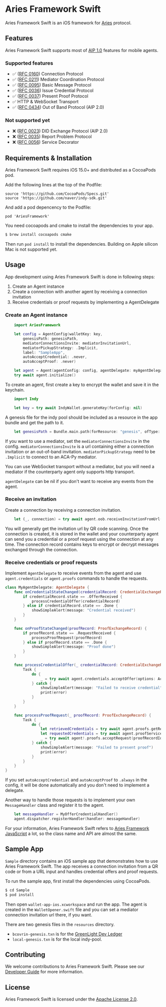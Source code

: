 # Aries Framework Swift

Aries Framework Swift is an iOS framework for [Aries](https://github.com/hyperledger/aries) protocol.

## Features

Aries Framework Swift supports most of [AIP 1.0](https://github.com/hyperledger/aries-rfcs/tree/main/concepts/0302-aries-interop-profile#aries-interop-profile-version-10) features for mobile agents.

### Supported features
- ✅ ([RFC 0160](https://github.com/hyperledger/aries-rfcs/blob/master/features/0160-connection-protocol/README.md)) Connection Protocol
- ✅ ([RFC 0211](https://github.com/hyperledger/aries-rfcs/blob/master/features/0211-route-coordination/README.md)) Mediator Coordination Protocol
- ✅ ([RFC 0095](https://github.com/hyperledger/aries-rfcs/blob/master/features/0095-basic-message/README.md)) Basic Message Protocol
- ✅ ([RFC 0036](https://github.com/hyperledger/aries-rfcs/blob/master/features/0036-issue-credential/README.md)) Issue Credential Protocol
- ✅ ([RFC 0037](https://github.com/hyperledger/aries-rfcs/tree/master/features/0037-present-proof/README.md)) Present Proof Protocol
- ✅ HTTP & WebSocket Transport
- ✅ ([RFC 0434](https://github.com/hyperledger/aries-rfcs/blob/main/features/0434-outofband/README.md)) Out of Band Protocol (AIP 2.0)

### Not supported yet
- ❌ ([RFC 0023](https://github.com/hyperledger/aries-rfcs/tree/main/features/0023-did-exchange)) DID Exchange Protocol (AIP 2.0)
- ❌ ([RFC 0035](https://github.com/hyperledger/aries-rfcs/blob/main/features/0035-report-problem/README.md)) Report Problem Protocol
- ❌ ([RFC 0056](https://github.com/hyperledger/aries-rfcs/blob/main/features/0056-service-decorator/README.md)) Service Decorator

## Requirements & Installation

Aries Framework Swift requires iOS 15.0+ and distributed as a CocoaPods pod.

Add the following lines at the top of the Podfile:
```
source 'https://github.com/CocoaPods/Specs.git'
source 'https://github.com/naver/indy-sdk.git'
```

And add a pod depencency to the Podfile:
```
pod 'AriesFramework'
```

You need cocoapods and cmake to install the dependencies to your app.
```bash
$ brew install cocoapods cmake
```

Then run `pod install` to install the dependencies.
Building on Apple silicon Mac is not supported yet.

## Usage

App development using Aries Framework Swift is done in following steps:
1. Create an Agent instance
2. Create a connection with another agent by receiving a connection invitation
3. Receive credentials or proof requests by implementing a AgentDelegate

### Create an Agent instance

```swift
    import AriesFramework

    let config = AgentConfig(walletKey: key,
        genesisPath: genesisPath,
        mediatorConnectionsInvite: mediatorInvitationUrl,
        mediatorPickupStrategy: .Implicit,
        label: "SampleApp",
        autoAcceptCredential: .never,
        autoAcceptProof: .never)

    let agent = Agent(agentConfig: config, agentDelegate: myAgentDelegate)
    try await agent.initialize()
```

To create an agent, first create a key to encrypt the wallet and save it in the keychain.
```swift
    import Indy

    let key = try await IndyWallet.generateKey(forConfig: nil)
```

A genesis file for the indy pool should be included as a resource in the app bundle and get the path to it.
```swift
    let genesisPath = Bundle.main.path(forResource: "genesis", ofType: "txn")
```

If you want to use a mediator, set the `mediatorConnectionsInvite` in the config.
`mediatorConnectionsInvite` is a url containing either a connection invitation or an out-of-band invitation.
`mediatorPickupStrategy` need to be `.Implicit` to connect to an ACA-Py mediator.

You can use WebSocket transport without a mediator, but you will need a mediator if the counterparty agent only supports http transport.

`agentDelegate` can be nil if you don't want to receive any events from the agent.

### Receive an invitation

Create a connection by receiving a connection invitation.
```swift
    let (_, connection) = try await agent.oob.receiveInvitationFromUrl(url)
```

You will generally get the invitation url by QR code scanning.
Once the connection is created, it is stored in the wallet and your counterparty agent can send you a credential or a proof request using the connection at any time. The connection record contains keys to encrypt or decrypt messages exchanged through the connection.

### Receive credentials or proof requests

Implement `AgentDelegate` to receive events from the agent and use `agent.credentials` or `agent.proofs` commands to handle the requests.

```swift
class MyAgentDelegate: AgentDelegate {
    func onCredentialStateChanged(credentialRecord: CredentialExchangeRecord) {
        if credentialRecord.state == .OfferReceived {
            processCredentialOffer(credentialRecord)
        } else if credentialRecord.state == .Done {
            showSimpleAlert(message: "Credential received")
        }
    }

    func onProofStateChanged(proofRecord: ProofExchangeRecord) {
        if proofRecord.state == .RequestReceived {
            processProofRequest(proofRecord)
        } else if proofRecord.state == .Done {
            showSimpleAlert(message: "Proof done")
        }
    }

    func processCredentialOffer(_ credentialRecord: CredentialExchangeRecord) {
        Task {
            do {
                _ = try await agent.credentials.acceptOffer(options: AcceptOfferOptions(credentialRecordId: credentialRecord.id, autoAcceptCredential: .always))
            } catch {
                showSimpleAlert(message: "Failed to receive credential")
                print(error)
            }
        }
    }

    func processProofRequest(_ proofRecord: ProofExchangeRecord) {
        Task {
            do {
                let retrievedCredentials = try await agent.proofs.getRequestedCredentialsForProofRequest(proofRecordId: proofRecord.id)
                let requestedCredentials = try await agent.proofService.autoSelectCredentialsForProofRequest(retrievedCredentials: retrievedCredentials)
                _ = try await agent!.proofs.acceptRequest(proofRecordId: proofRecord.id, requestedCredentials: requestedCredentials)
            } catch {
                showSimpleAlert(message: "Failed to present proof")
                print(error)
            }
        }
    }
}
```

If you set `autoAcceptCredential` and `autoAcceptProof` to `.always` in the config, it will be done automatically and you don't need to implement a delegate.

Another way to handle those requests is to implement your own `MessageHandler` class and register it to the agent.
```swift
    let messageHandler = MyOfferCredentialHandler()
    agent.dispatcher.registerHandler(handler: messageHandler)
```

For your information, Aries Framework Swift refers to [Aries Framework JavaScript](https://github.com/hyperledger/aries-framework-javascript) a lot, so the class name and API are almost the same.

## Sample App

`Sample` directory contains an iOS sample app that demonstrates how to use Aries Framework Swift. The app receives a connection invitation from a QR code or from a URL input and handles credential offers and proof requests.

To run the sample app, first install the dependencies using CocoaPods.
```bash
$ cd Sample
$ pod install
```

Then open `wallet-app-ios.xcworkspace` and run the app. The agent is created in the `WalletOpener.swift` file and you can set a mediator connection invitation url there, if you want.

There are two genesis files in the `resources` directory.
- `bcovrin-genesis.txn` is for the [GreenLight Dev Ledger](http://dev.greenlight.bcovrin.vonx.io/)
- `local-genesis.txn` is for the local indy-pool.

## Contributing

We welcome contributions to Aries Framework Swift. Please see our [Developer Guide](DEVELOP.md) for more information.

## License

Aries Framework Swift is licensed under the [Apache License 2.0](LICENSE).
